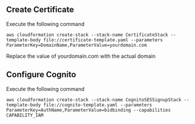 ## Create Certificate

Execute the following command

```
aws cloudformation create-stack --stack-name CertificateStack --template-body file://certificate-template.yaml --parameters ParameterKey=DomainName,ParameterValue=yourdomain.com
```

Replace the value of yourdomain.com with the actual domain

## Configure Cognito

Execute the following command

```agsl
aws cloudformation create-stack --stack-name CognitoSESSignupStack --template-body file://cognito-template.yaml --parameters ParameterKey=AuthName,ParameterValue=bidbinding --capabilities CAPABILITY_IAM
```